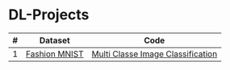 # DL-Projects

| # |    Dataset            |    Code    |
|---| --------------------- | ---------------- |
| 1 | [Fashion MNIST](https://www.kaggle.com/datasets/zalando-research/fashionmnist) | [Multi Classe Image Classification](https://www.kaggle.com/code/faysalmiah1721758/multi-class-image-classification?scriptVersionId=177204650) |
